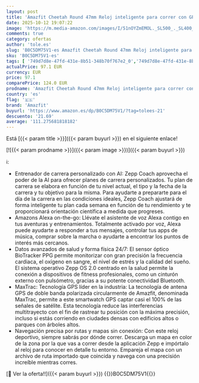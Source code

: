 ```yaml
---
layout: post
title: 'Amazfit Cheetah Round 47mm Reloj inteligente para correr con GPS de doble banda  navegación por rutas y mapas sin conexión  monitor de frecuencia cardiaca  Alexa integrado'
date: 2025-10-12 19:07:22
image: 'https://m.media-amazon.com/images/I/51nOYZmEMOL._SL500_._SL400_.jpg'
comments: true
category: ofertas
author: 'tole.es'
slug: 'B0C5DM75V1-es Amazfit Cheetah Round 47mm Reloj inteligente para correr...'
sku: 'B0C5DM75V1-es'
tags: [ '749d7d8e-47fd-431e-8b51-348b70f767e2_0','749d7d8e-47fd-431e-8b51-348b70f767e2_9101','Arborist Merchandising Root','Electrónica','Self Service','Smartwatches','Special Features Stores','Tecnología para vestir','Top brands in Electronics','alexa','amazfit','🇪🇸', ]
actualPrice: 97.1 EUR
currency: EUR
price: 97.1
comparePrice: 124.0 EUR
prodname: 'Amazfit Cheetah Round 47mm Reloj inteligente para correr con GPS de doble banda  navegación por rutas y mapas sin conexión  monitor de frecuencia cardiaca  Alexa integrado'
country: 'es'
flag: '🇪🇸'
brand: 'Amazfit'
buyurl: 'https://www.amazon.es/dp/B0C5DM75V1/?tag=tolees-21'
descuento: '21.69'
average: '111.275681818182'
---
```


Está [{{< param title >}}]({{< param buyurl >}}) en el siguiente enlace!

[![{{< param prodname >}}]({{< param image >}})]({{< param buyurl >}})

ℹ️:

- Entrenador de carrera personalizado con AI: Zepp Coach aprovecha el poder de la AI para ofrecer planes de carrera personalizados. Tu plan de carrera se elabora en función de tu nivel actual, el tipo y la fecha de la carrera y tu objetivo para la misma. Para ayudarte a prepararte para el día de la carrera en las condiciones ideales, Zepp Coach ajustará de forma inteligente tu plan cada semana en función de tu rendimiento y te proporcionará orientación científica a medida que progreses.
- Amazons Alexa on-the-go: Llévate el asistente de voz Alexa contigo en tus aventuras y entrenamientos. Totalmente activado por voz, Alexa puede ayudarte a responder a tus mensajes, controlar tus apps de música, comprar sobre la marcha o ayudarte a encontrar los puntos de interés más cercanos.
- Datos avanzados de salud y forma física 24/7: El sensor óptico BioTracker PPG permite monitorizar con gran precisión la frecuencia cardiaca, el oxígeno en sangre, el nivel de estrés y la calidad del sueño. El sistema operativo Zepp OS 2.0 centrado en la salud permite la conexión a dispositivos de fitness profesionales, como un cinturón externo con pulsómetro, gracias a su potente conectividad Bluetooth.
- MaxTrac: Tecnología GPS líder en la industria: La tecnología de antena GPS de doble banda polarizada circularmente de Amazfit, denominada MaxTrac, permite a este smartwatch GPS captar casi el 100% de las señales de satélite. Esta tecnología reduce las interferencias multitrayecto con el fin de rastrear tu posición con la máxima precisión, incluso si estás corriendo en ciudades densas con edificios altos o parques con árboles altos.
- Navegación precisa por rutas y mapas sin conexión: Con este reloj deportivo, siempre sabrás por dónde correr. Descarga un mapa en color de la zona por la que vas a correr desde la aplicación Zepp e impórtalo al reloj para conocer en detalle tu entorno. Empareja el mapa con un archivo de ruta importado que coincida y navega con una precisión increíble mientras corres.

[🛒 Ver la oferta!!]({{< param buyurl >}})
{{<world>}}B0C5DM75V1{{</world>}}
